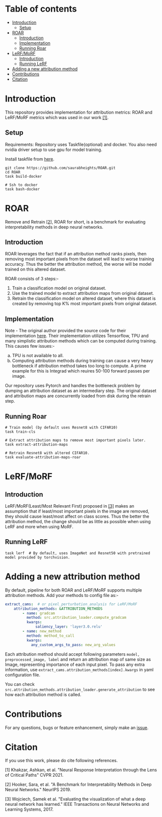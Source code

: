 # Table of contents

- [Introduction](#introduction)
  * [Setup](#setup)
- [ROAR](#roar)
  * [Introduction](#introduction-1)
  * [Implementation](#implementation)
  * [Running Roar](#running-roar)
- [LeRF/MoRF](#lerf-morf)
  * [Introduction](#introduction-2)
  * [Running LeRF](#running-lerf)
- [Adding a new attribution method](#adding-a-new-attribution-method)
- [Contributions](#contributions)
- [Citation](#citation)
  

# Introduction

This repository provides implementation for attribution metrics: ROAR and LeRF/MoRF metrics which was used in our work [[1]](#1).

## Setup

Requirements: Repository uses Taskfile(optional) and docker. You also need nvidia driver setup to use gpu for model training.

Install taskfile from [here](#https://taskfile.dev/#/installation). 

```shell
git clone https://github.com/saurabheights/ROAR.git
cd ROAR
task build-docker

# Ssh to docker
task bash-docker
```
    
# ROAR
Remove and Retrain [[2]](#2), ROAR for short, is a benchmark for evaluating interpretability methods in deep neural networks.


## Introduction

ROAR leverages the fact that if an attribution method ranks pixels, then removing most important pixels from the dataset will lead
to worse training accuracy. Thus the better the attribution method, the worse will be model trained on this altered dataset.

ROAR consists of 3 steps:-

1. Train a classification model on original dataset.
2. Use the trained model to extract attribution maps from original dataset.
3. Retrain the classification model on altered dataset, where this dataset is created by removing top K% most important pixels from original dataset.

## Implementation

Note - The original author provided the source code for their implementation [here](https://github.com/google-research/google-research/tree/master/interpretability_benchmark).
Their implementation utilizes Tensorflow, TPU and many simplistic attribution methods which can be computed during training. This causes few issues:-

<ol type="a">
  <li>TPU is not available to all.</li>
  <li>Computing attribution methods during training can cause a very heavy bottleneck if attribution method takes too long to compute. A prime example for this is Integrad which reuires 50-100 forward passes per image.</li>
</ol>

Our repository uses Pytorch and handles the bottleneck problem by dumping an attribution dataset as an intermediary step. 
The original dataset and attribution maps are concurrently loaded from disk during the retrain step. 

## Running Roar

```shell
# Train model (by default uses Resnet8 with CIFAR10)
task train-cls

# Extract attribution maps to remove most important pixels later.
task extract-attribution-maps

# Retrain Resnet8 with altered CIFAR10.
task evaluate-attribution-maps-roar
```

# LeRF/MoRF

## Introduction

LeRF/MoRF(Least/Most Relevant First) proposed in [[3]](#3) makes an assumption that if least/most important pixels in 
the image are removed, they should cause least/most affect on class scores. Thus the better the attribution method, the 
change should be as little as possible when using LeRF and more when using MoRF.

## Running LeRF

```shell
task lerf  # By default, uses ImageNet and Resnet50 with pretrained model provided by torchvision.
```

# Adding a new attribution method

By default, pipeline for both ROAR and LeRF/MoRF supports multiple attribution methods. Add your methods to config file as:- 

```yaml
extract_cams:  # or pixel_perturbation_analysis for LeRF/MoRF
    attribution_methods: &ATTRIBUTION_METHODS
        - name: gradcam
          method: src.attribution_loader.compute_gradcam
          kwargs:
              saliency_layer: 'layer3.0.relu'
        - name: new_method
          method: method_to_call
          kwargs:
            any_custom_args_to_pass: new_arg_values 
```

Each attribution method should accept following parameters `model, preprocessed_image, label` and 
return an attribution map of same size as Image, representing importance of each input pixel. To pass 
any extra information, use `extract_cams.attribution_methods[index].kwargs` in yaml configuration file.

You can check `src.attribution_methods.attribution_loader.generate_attribution` to see how each attribution method is called.

# Contributions

For any questions, bugs or feature enhancement, simply make an [issue](https://github.com/saurabheights/ROAR/issues).

# Citation

If you use this work, please do cite following references.

<a id="1">[1]</a> Khakzar, Ashkan, et al. "Neural Response Interpretation through the Lens of Critical Paths" CVPR 2021.

<a id="2">[2]</a> Hooker, Sara, et al. "A Benchmark for Interpretability Methods in Deep Neural Networks." NeurIPS 2019.

<a id="3">[3]</a> Wojciech, Samek et al. "Evaluating the visualization of what a deep neural network has learned." IEEE Transactions on Neural Networks and Learning Systems, 2017.
